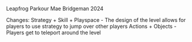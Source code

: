 Leapfrog Parkour
Mae Bridgeman 2024

Changes:
Strategy + Skill + Playspace - The design of the level allows for players to use strategy to jump over other players
Actions + Objects - Players get to teleport around the level 